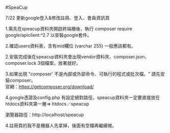 #SpeaCup

7/22 更新google登入&修改註冊、登入、會員資訊頁

1.需先在speacup資料夾開啟終端機後，執行 composer require google/apiclient:^2.7  以安裝google套件。

2.確認users資料表，含有mid欄位 (varchar 255) 一般應該都有。

2.安裝完成後在speacup資料夾會出現vendor資料夾、composer.json、composer.lock 3個檔案，放著就好。

3.如果出現 "composer' 不是內部或外部命令、可執行的程式或批次檔。" 請先安裝composer。  
  官網：https://getcomposer.org/download/
  
4.google憑證及config.php 有設定絕對路徑，speacup資料夾一定要直接放在htdocs資料夾第一層=> htdocs／speacup　
  
  瀏覽器路徑：http://localhost/speacup

4.註冊頁的我不是機器人先拿掉，後面有空檔再繼續做。
